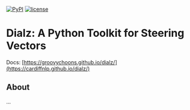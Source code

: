 [![PyPI](https://img.shields.io/pypi/v/dialz?color=blue)](https://pypi.org/project/dialz/)
[![license](https://img.shields.io/badge/License-MIT-brightgreen.svg)](https://github.com/cardiffnlp/dialz/blob/master/LICENSE) 

# Dialz: A Python Toolkit for Steering Vectors

Docs: [https://groovychoons.github.io/dialz/](https://cardiffnlp.github.io/dialz/)

## About

...
